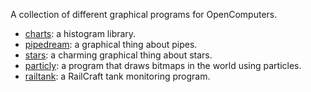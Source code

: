A collection of different graphical programs for OpenComputers.

* [charts](https://hel.fomalhaut.me/#packages/charts): a histogram library.
* [pipedream](https://hel.fomalhaut.me/#packages/pipedream): a graphical thing about pipes.
* [stars](https://hel.fomalhaut.me/#packages/stars): a charming graphical thing about stars.
* [particly](https://hel.fomalhaut.me/#packages/particly): a program that draws bitmaps in the world using particles.
* [railtank](https://hel.fomalhaut.me/#packages/railtank): a RailCraft tank monitoring program.
